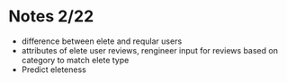 # Notes 2/22

- difference between elete and reqular users
- attributes of elete user reviews, rengineer input for reviews based on category to match elete type
- Predict eleteness
